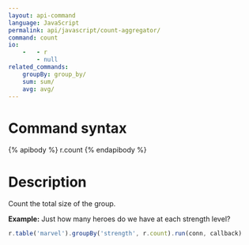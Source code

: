 ```yaml
---
layout: api-command 
language: JavaScript
permalink: api/javascript/count-aggregator/
command: count
io:
    -   - r
        - null
related_commands:
    groupBy: group_by/
    sum: sum/
    avg: avg/
---
```


# Command syntax #

{% apibody %}
r.count
{% endapibody %}

# Description #

Count the total size of the group.

__Example:__ Just how many heroes do we have at each strength level?

```js
r.table('marvel').groupBy('strength', r.count).run(conn, callback)
```

